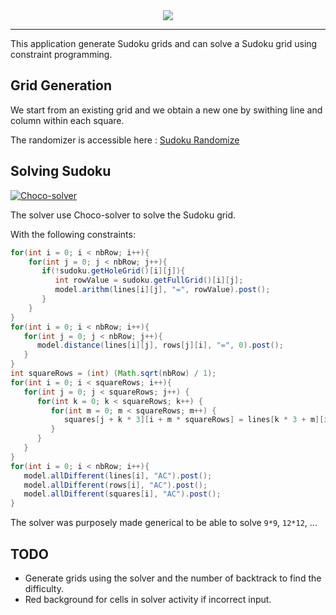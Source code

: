 <div align="center">
  <img src="https://upload.wikimedia.org/wikipedia/commons/2/27/Sudoku-by-L2G-20050714modif.svg">
</div>

-----------------

This application generate Sudoku grids and can solve a Sudoku grid using constraint programming.

## Grid Generation

We start from an existing grid and we obtain a new one by swithing line and column within each square.

The randomizer is accessible here : [Sudoku Randomize](app/src/main/java/com/tassel/ingambe/sudoku/Factory/SudokuRandomizer.java)

## Solving Sudoku

[![Choco-solver](http://www.choco-solver.org/img/banner.svg)](http://www.choco-solver.org/?utm_source=badge&utm_medium=badge&utm_campaign=badge)

The solver use Choco-solver to solve the Sudoku grid.

With the following constraints:
```java
for(int i = 0; i < nbRow; i++){
    for(int j = 0; j < nbRow; j++){
       if(!sudoku.getHoleGrid()[i][j]){
          int rowValue = sudoku.getFullGrid()[i][j];
          model.arithm(lines[i][j], "=", rowValue).post();
       }
    }
}
for(int i = 0; i < nbRow; i++){
   for(int j = 0; j < nbRow; j++){
      model.distance(lines[i][j], rows[j][i], "=", 0).post();
   }
}
int squareRows = (int) (Math.sqrt(nbRow) / 1);
for(int i = 0; i < squareRows; i++){
   for(int j = 0; j < squareRows; j++) {
      for(int k = 0; k < squareRows; k++) {
         for(int m = 0; m < squareRows; m++) {
            squares[j + k * 3][i + m * squareRows] = lines[k * 3 + m][i + j * 3];
         }
      }
   }
}
for(int i = 0; i < nbRow; i++){
   model.allDifferent(lines[i], "AC").post();
   model.allDifferent(rows[i], "AC").post();
   model.allDifferent(squares[i], "AC").post();
}
```
The solver was purposely made generical to be able to solve `9*9`, `12*12`, ...

## TODO

* Generate grids using the solver and the number of backtrack to find the difficulty.
* Red background for cells in solver activity if incorrect input.
